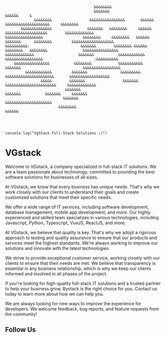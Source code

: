 ```ascii





                                        &&&&&&&&                                                                        
                                        &&&&&&&                                      &&&&&&     &                       
             &&&&&&&&                 &&&&&&&&&&&&&&&&       &&&&&&    &&&&&&&&&&&&&&&&&&&&     &&&&&&&&                
       &&&&&&&&&&&&&&                &&&&&&&   &&&&&&&&     &&&&&&   &&&&&&&&&&&&&&&&&&&        &&&&&&&&&&&&&           
&&&&&&&&&&&&&&&&&                  &&&&&&&&     &&&&&&&&   &&&&&&   &&&&&&&      &&&&&&&&         &&&&&&&&&&&&&&&&&&&   
&&&&&&&&&&:                       &&&&&&&        &&&&&&&& &&&&&&     &&&&&&&&   &&&&&&&&                &&&&&&&&&&&&&&&&
&&&&&&&&&&&&&                    &&&&&&&           &&&&&&&&&&&&      &&&&&&&&&&&&&&&&&                       :&&&&&&&&&&
    &&&&&&&&&&&&&&&&           &&&&&&&&            &&&&&&&&&&&      &&&&&&&                            &&&&&&&&&&&&&&&&&
         &&&&&&&&&&&&         &&&&&&&               &&&&&&&&&       &&&&&&&&&&&&&&&&&&&&&&       &&&&&&&&&&&&&&&&&&     
                &&&&&        &&&&&&&                 &&&&&&&        &&&&&&&&&&&&&&&&&&&&&&&     &&&&&&&&&&&&&           
                           &&&&&&&                                &&&&&&&           &&&&&&&     &&&&&&&                 
                          &&&&&&&                                   &&&&&&&&&&&&&&&&&&&&&                               
                        &&&&&&&&                                           &&&&&&                                       




console.log("VgStack Full-Stack Solutions ;)")

```
# VGstack

Welcome to VGstack, a company specialized in full-stack IT solutions. We are a team passionate about technology, committed to providing the best software solutions for businesses of all sizes.

At VGstack, we know that every business has unique needs. That's why we work closely with our clients to understand their goals and create customized solutions that meet their specific needs.

We offer a wide range of IT services, including software development, database management, mobile app development, and more. Our highly experienced and skilled team specializes in various technologies, including Javascript, Python, Typescript, VueJS, ReactJS, and more.

At VGstack, we believe that quality is key. That's why we adopt a rigorous approach to testing and quality assurance to ensure that our products and services meet the highest standards. We're always working to improve our solutions and innovate with the latest technologies.

We strive to provide exceptional customer service, working closely with our clients to ensure that their needs are met. We believe that transparency is essential in any business relationship, which is why we keep our clients informed and involved in all phases of the project.

If you're looking for high-quality full-stack IT solutions and a trusted partner to help your business grow, Bystack is the right choice for you. Contact us today to learn more about how we can help you.

We are always looking for new ways to improve the experience for developers. We welcome feedback, bug reports, and feature requests from the community!

## Follow Us
